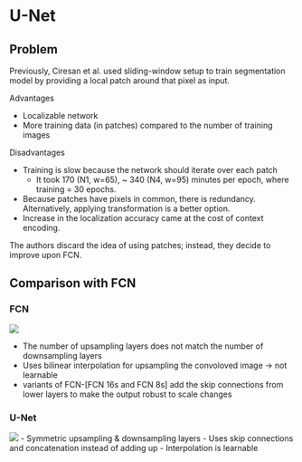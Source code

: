 # U-Net

## Problem

Previously, Ciresan et al. used sliding-window setup to train segmentation model by providing a local patch around that pixel as input.

Advantages
- Localizable network
- More training data (in patches) compared to the number of training images

Disadvantages
- Training is slow because the network should iterate over each patch
  * It took 170 (N1, w=65), ~ 340 (N4, w=95) minutes per epoch, where training = 30 epochs.
- Because patches have pixels in common, there is redundancy. Alternatively, applying transformation is a better option.
- Increase in the localization accuracy came at the cost of context encoding.

The authors discard the idea of using patches; instead, they decide to improve upon FCN.

## Comparison with FCN

### FCN

<img src=https://www.researchgate.net/publication/327521314/figure/fig1/AS:668413361930241@1536373572028/Fully-convolutional-neural-network-architecture-FCN-8.ppm>

- The number of upsampling layers does not match the number of downsampling layers
- Uses bilinear interpolation for upsampling the convoloved image -> not learnable
- variants of FCN-[FCN 16s and FCN 8s] add the skip connections from lower layers to make the output robust to scale changes

### U-Net

<img src=https://miro.medium.com/max/1200/1*qNdglJ1ORP3Gq77MmBLhHQ.png>
- Symmetric upsampling & downsampling layers
- Uses skip connections and concatenation instead of adding up
- Interpolation is learnable
